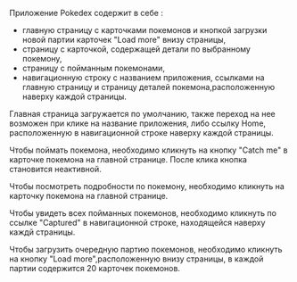 Приложение Pokedex содержит в себе :
- главную страницу с карточками покемонов и кнопкой загрузки новой партии карточек "Load more" внизу страницы,
- страницу с карточкой, содержащей детали по выбранному покемону,
- страницу с пойманным покемонами,
- навигационную строку с названием приложения, ссылками на главную страницу и страницу деталей покемона,расположенную наверху каждой страницы.

Главная страница загружается по умолчанию, также переход на нее возможен при клике на название приложения, либо ссылку Home, расположенную в навигационной строке наверху каждой страницы.

Чтобы поймать покемона, необходимо кликнуть на кнопку "Catch me" в карточке покемона на главной странице. После клика кнопка становится неактивной.

Чтобы посмотреть подробности по покемону, необходимо кликнуть на карточку покемона на главной странице.

Чтобы увидеть всех пойманных покемонов, необходимо кликнуть по ссылке "Captured" в навигационной строке, находящейся наверху каждй страницы.

Чтобы загрузить очередную партию покемонов, необходимо кликнуть на кнопку "Load more",расположенную внизу страницы, в каждой партии содержится 20 карточек покемонов.